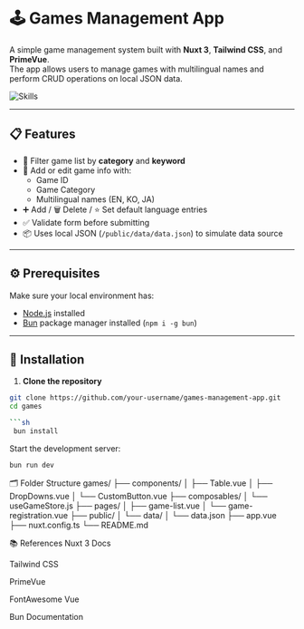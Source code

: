 # 🕹️ Games Management App

A simple game management system built with **Nuxt 3**, **Tailwind CSS**, and **PrimeVue**.  
The app allows users to manage games with multilingual names and perform CRUD operations on local JSON data.

![Skills](https://skillicons.dev/icons?i=nuxtjs,js,ts,tailwind&theme=light)

---

## 📋 Features

- 🔎 Filter game list by **category** and **keyword**
- 📝 Add or edit game info with:
  - Game ID
  - Game Category
  - Multilingual names (EN, KO, JA)
- ➕ Add / 🗑️ Delete / ⭐ Set default language entries
- ✅ Validate form before submitting
- 📦 Uses local JSON (`/public/data/data.json`) to simulate data source

---

## ⚙️ Prerequisites

Make sure your local environment has:
- [Node.js](https://nodejs.org/) installed
- [Bun](https://bun.sh/) package manager installed (`npm i -g bun`)

---

## 🚀 Installation

1. **Clone the repository**
```bash
git clone https://github.com/your-username/games-management-app.git
cd games

```sh
 bun install
```
Start the development server:

```sh
bun run dev
```

🗂 Folder Structure
games/
├── components/
│   ├── Table.vue
│   ├── DropDowns.vue
│   └── CustomButton.vue
├── composables/
│   └── useGameStore.js
├── pages/
│   ├── game-list.vue
│   └── game-registration.vue
├── public/
│   └── data/
│       └── data.json
├── app.vue
├── nuxt.config.ts
└── README.md

📚 References
Nuxt 3 Docs

Tailwind CSS

PrimeVue

FontAwesome Vue

Bun Documentation